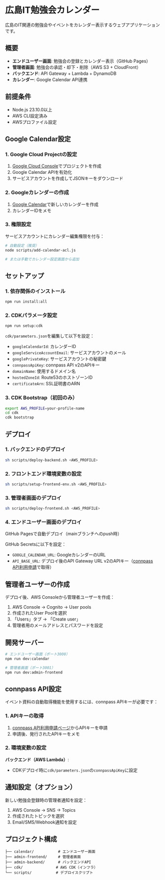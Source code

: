 # 広島IT勉強会カレンダー

広島のIT関連の勉強会やイベントをカレンダー表示するウェブアプリケーションです。

## 概要

- **エンドユーザー画面**: 勉強会の登録とカレンダー表示（GitHub Pages）
- **管理者画面**: 勉強会の承認・却下・削除（AWS S3 + CloudFront）
- **バックエンド**: API Gateway + Lambda + DynamoDB
- **カレンダー**: Google Calendar API連携

## 前提条件

- Node.js 23.10.0以上
- AWS CLI設定済み
- AWSプロファイル設定

## Google Calendar設定

### 1. Google Cloud Projectの設定

1. [Google Cloud Console](https://console.cloud.google.com/)でプロジェクトを作成
2. Google Calendar APIを有効化
3. サービスアカウントを作成してJSONキーをダウンロード

### 2. Googleカレンダーの作成

1. [Google Calendar](https://calendar.google.com/)で新しいカレンダーを作成
2. カレンダーIDをメモ

### 3. 権限設定

サービスアカウントにカレンダー編集権限を付与：

```bash
# 自動設定（推奨）
node scripts/add-calendar-acl.js

# または手動でカレンダー設定画面から追加
```

## セットアップ

### 1. 依存関係のインストール

```bash
npm run install:all
```

### 2. CDKパラメータ設定

```bash
npm run setup:cdk
```

`cdk/parameters.json`を編集して以下を設定：

- `googleCalendarId`: カレンダーID
- `googleServiceAccountEmail`: サービスアカウントのメール
- `googlePrivateKey`: サービスアカウントの秘密鍵
- `connpassApiKey`: connpass API v2のAPIキー
- `domainName`: 使用するドメイン名
- `hostedZoneId`: Route53のホストゾーンID
- `certificateArn`: SSL証明書のARN

### 3. CDK Bootstrap（初回のみ）

```bash
export AWS_PROFILE=your-profile-name
cd cdk
cdk bootstrap
```

## デプロイ

### 1. バックエンドのデプロイ

```bash
sh scripts/deploy-backend.sh <AWS_PROFILE>
```

### 2. フロントエンド環境変数の設定

```bash
sh scripts/setup-frontend-env.sh <AWS_PROFILE>
```

### 3. 管理者画面のデプロイ

```bash
sh scripts/deploy-frontend.sh <AWS_PROFILE>
```

### 4. エンドユーザー画面のデプロイ

GitHub Pagesで自動デプロイ（mainブランチへのpush時）

GitHub Secretsに以下を設定：

- `GOOGLE_CALENDAR_URL`: GoogleカレンダーのURL
- `API_BASE_URL`: デプロイ後のAPI Gateway URL
  v2のAPIキー（[connpass API利用申請](https://help.connpass.com/api/)で取得）

## 管理者ユーザーの作成

デプロイ後、AWS Consoleから管理者ユーザーを作成：

1. AWS Console → Cognito → User pools
2. 作成されたUser Poolを選択
3. 「Users」タブ → 「Create user」
4. 管理者用のメールアドレスとパスワードを設定

## 開発サーバー

```bash
# エンドユーザー画面（ポート3000）
npm run dev:calendar

# 管理者画面（ポート3001）
npm run dev:admin-frontend
```

## connpass API設定

イベント資料の自動取得機能を使用するには、connpass APIキーが必要です：

### 1. APIキーの取得

1. [connpass API利用申請ページ](https://help.connpass.com/api/)からAPIキーを申請
2. 申請後、発行されたAPIキーをメモ

### 2. 環境変数の設定

**バックエンド（AWS Lambda）**:

- CDKデプロイ時に`cdk/parameters.json`の`connpassApiKey`に設定

## 通知設定（オプション）

新しい勉強会登録時の管理者通知を設定：

1. AWS Console → SNS → Topics
2. 作成されたトピックを選択
3. Email/SMS/Webhook通知を設定

## プロジェクト構成

```
├── calendar/           # エンドユーザー画面
├── admin-frontend/     # 管理者画面
├── admin-backend/      # バックエンドAPI
├── cdk/               # AWS CDK（インフラ）
└── scripts/           # デプロイスクリプト
```
